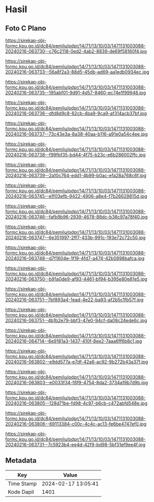 # Hasil

## Foto C Plano

https://sirekap-obj-formc.kpu.go.id/dc84/pemilu/pdpr/14/71/13/10/03/1471131003088-20240216-063730--c76c2118-0ed2-4ab2-8839-de69f58160f4.jpg

https://sirekap-obj-formc.kpu.go.id/dc84/pemilu/pdpr/14/71/13/10/03/1471131003088-20240216-063733--56a8f2a3-88d5-45db-ad69-aa1edb0934ec.jpg

https://sirekap-obj-formc.kpu.go.id/dc84/pemilu/pdpr/14/71/13/10/03/1471131003088-20240216-063735--195abf01-9d91-4d57-8460-ec74e1f99948.jpg

https://sirekap-obj-formc.kpu.go.id/dc84/pemilu/pdpr/14/71/13/10/03/1471131003088-20240216-063736--dfd8d9c8-62cb-4ba9-9ca9-af314acb37bf.jpg

https://sirekap-obj-formc.kpu.go.id/dc84/pemilu/pdpr/14/71/13/10/03/1471131003088-20240216-063737--73c43e3a-8a38-40aa-b116-a91e0a54c4ee.jpg

https://sirekap-obj-formc.kpu.go.id/dc84/pemilu/pdpr/14/71/13/10/03/1471131003088-20240216-063738--f99fbf35-bd44-4f75-b23c-e6b286002ffc.jpg

https://sirekap-obj-formc.kpu.go.id/dc84/pemilu/pdpr/14/71/13/10/03/1471131003088-20240216-063739--2a10c764-edd1-4b99-b0ac-efa28a768c6f.jpg

https://sirekap-obj-formc.kpu.go.id/dc84/pemilu/pdpr/14/71/13/10/03/1471131003088-20240216-063745--e1f03efb-9422-4906-a8e4-f7b26629815d.jpg

https://sirekap-obj-formc.kpu.go.id/dc84/pemilu/pdpr/14/71/13/10/03/1471131003088-20240216-063746--fafb9b96-2939-4678-88dc-b38c97a78f40.jpg

https://sirekap-obj-formc.kpu.go.id/dc84/pemilu/pdpr/14/71/13/10/03/1471131003088-20240216-063747--6e351997-2ff7-433b-991c-193e72c72c50.jpg

https://sirekap-obj-formc.kpu.go.id/dc84/pemilu/pdpr/14/71/13/10/03/1471131003088-20240216-063748--d7f1604e-1f19-4fd7-a474-42b0898bafca.jpg

https://sirekap-obj-formc.kpu.go.id/dc84/pemilu/pdpr/14/71/13/10/03/1471131003088-20240216-063750--b91a0de9-af93-4461-bf94-b395e80e81e5.jpg

https://sirekap-obj-formc.kpu.go.id/dc84/pemilu/pdpr/14/71/13/10/03/1471131003088-20240216-063751--7bf893a4-1ead-4e22-ba93-af2b5c1fb57f.jpg

https://sirekap-obj-formc.kpu.go.id/dc84/pemilu/pdpr/14/71/13/10/03/1471131003088-20240216-063751--4b1b2e79-bbf3-47e0-94cf-da08c24ede6c.jpg

https://sirekap-obj-formc.kpu.go.id/dc84/pemilu/pdpr/14/71/13/10/03/1471131003088-20240216-064714--6e9181a3-1437-410f-8ee2-7aaa6ff6b8c1.jpg

https://sirekap-obj-formc.kpu.go.id/dc84/pemilu/pdpr/14/71/13/10/03/1471131003088-20240216-063802--e9dd577a-e7df-42a6-ac92-9b272b43a37f.jpg

https://sirekap-obj-formc.kpu.go.id/dc84/pemilu/pdpr/14/71/13/10/03/1471131003088-20240216-063803--e0033f34-f8f9-4754-8da2-3734a19b7d9b.jpg

https://sirekap-obj-formc.kpu.go.id/dc84/pemilu/pdpr/14/71/13/10/03/1471131003088-20240216-063805--128d71be-fd98-4c97-b6cb-c472abfd548e.jpg

https://sirekap-obj-formc.kpu.go.id/dc84/pemilu/pdpr/14/71/13/10/03/1471131003088-20240216-063806--69113384-c00c-4c4c-ac13-fe6be4747ef0.jpg

https://sirekap-obj-formc.kpu.go.id/dc84/pemilu/pdpr/14/71/13/10/03/1471131003088-20240216-063731--7c5923b4-ee4d-42f9-bd98-5bf31ef9ee4f.jpg


## Metadata

| Key        | Value               |
| ---------- | ------------------- |
| Time Stamp | 2024-02-17 13:05:41 |
| Kode Dapil | 1401                |



